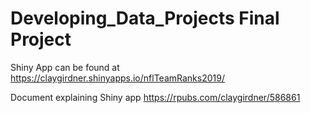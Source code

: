 # Developing_Data_Projects Final Project

Shiny App can be found at 
https://claygirdner.shinyapps.io/nflTeamRanks2019/

Document explaining Shiny app
https://rpubs.com/claygirdner/586861